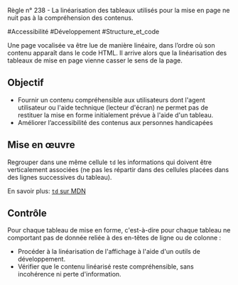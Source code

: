 
Règle n° 238  - La linéarisation des tableaux utilisés pour la mise en page ne nuit pas à la compréhension des contenus.

#Accessibilité #Développement #Structure_et_code

Une page vocalisée va être lue de manière linéaire, dans l’ordre où son contenu apparaît dans le code HTML. Il arrive alors que la linéarisation des tableaux de mise en page vienne casser le sens de la page.

Objectif
--------

*   Fournir un contenu compréhensible aux utilisateurs dont l'agent utilisateur ou l'aide technique (lecteur d'écran) ne permet pas de restituer la mise en forme initialement prévue à l'aide d'un tableau.
*   Améliorer l’accessibilité des contenus aux personnes handicapées

Mise en œuvre
-------------

Regrouper dans une même cellule `td` les informations qui doivent être verticalement associées (ne pas les répartir dans des cellules placées dans des lignes successives du tableau).

En savoir plus: [`td` sur MDN](https://developer.mozilla.org/fr/docs/Web/HTML/Element/td)

Contrôle
--------

Pour chaque tableau de mise en forme, c'est-à-dire pour chaque tableau ne comportant pas de donnée reliée à des en-têtes de ligne ou de colonne :

*   Procéder à la linéarisation de l'affichage à l'aide d'un outils de développement.
*   Vérifier que le contenu linéarisé reste compréhensible, sans incohérence ni perte d'information.
